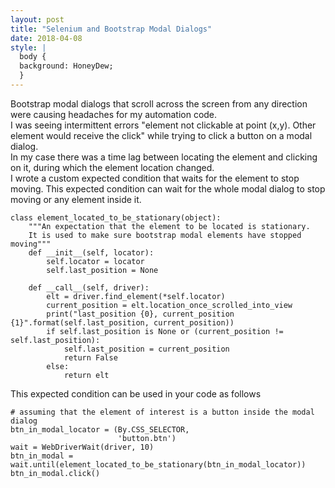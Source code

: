 ```yaml
---
layout: post
title: "Selenium and Bootstrap Modal Dialogs"
date: 2018-04-08
style: |
  body {
  background: HoneyDew;
  }
---
```

Bootstrap modal dialogs that scroll across the screen from any direction were causing headaches for my automation code.  
I was seeing intermittent errors  "element not clickable at point (x,y). Other element would receive the click" while trying to click a button on a modal dialog.  
In my case there was a time lag between locating the element and clicking on it, during which the element location changed.  
I wrote a custom expected condition that waits for the element to stop moving. This expected condition can wait for the whole modal dialog to stop moving or any element inside it.  
```
class element_located_to_be_stationary(object):
    """An expectation that the element to be located is stationary.
    It is used to make sure bootstrap modal elements have stopped moving"""
    def __init__(self, locator):
        self.locator = locator
        self.last_position = None

    def __call__(self, driver):
        elt = driver.find_element(*self.locator)
        current_position = elt.location_once_scrolled_into_view
        print("last_position {0}, current_position {1}".format(self.last_position, current_position))
        if self.last_position is None or (current_position != self.last_position):
            self.last_position = current_position
            return False
        else:
            return elt

```
This expected condition can be used in your code as follows
```
# assuming that the element of interest is a button inside the modal dialog 
btn_in_modal_locator = (By.CSS_SELECTOR,
                        'button.btn')
wait = WebDriverWait(driver, 10)
btn_in_modal = wait.until(element_located_to_be_stationary(btn_in_modal_locator))
btn_in_modal.click()

```
